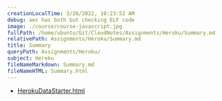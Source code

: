 ```yaml
---
creationLocalTime: 3/26/2022, 10:23:52 AM
debug: aec has both but checking ELF code
image: ./course/course-javascript.jpg
fullPath: /home/ubuntu/Git/CloudNotes/Assignments/Heroku/Summary.md
relativePath: Assignments/Heroku/Summary.md
title: Summary
queryPath: Assignments/Heroku/
subject: Heroku
fileNameMarkdown: Summary.md
fileNameHTML: Summary.html
---
```



<!-- toc -->
<!-- tocstop -->

* [HerokuDataStarter.html](HerokuDataStarter.html)